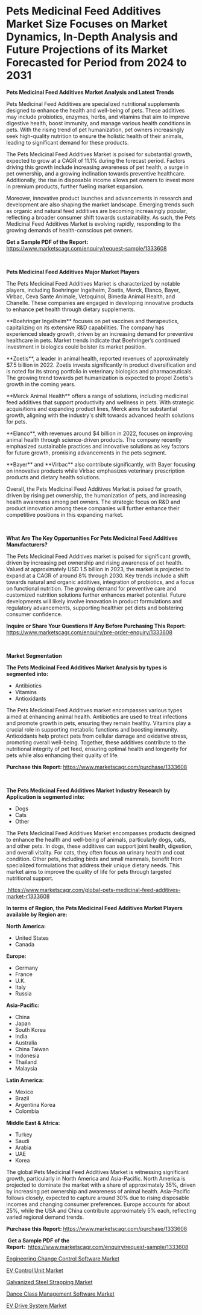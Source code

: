 <p><h1>Pets Medicinal Feed Additives Market Size Focuses on Market Dynamics, In-Depth Analysis and Future Projections of its Market Forecasted for Period from 2024 to 2031</h1></p><p><strong>Pets Medicinal Feed Additives Market Analysis and Latest Trends</strong></p>
<p><p>Pets Medicinal Feed Additives are specialized nutritional supplements designed to enhance the health and well-being of pets. These additives may include probiotics, enzymes, herbs, and vitamins that aim to improve digestive health, boost immunity, and manage various health conditions in pets. With the rising trend of pet humanization, pet owners increasingly seek high-quality nutrition to ensure the holistic health of their animals, leading to significant demand for these products.</p><p>The Pets Medicinal Feed Additives Market is poised for substantial growth, expected to grow at a CAGR of 11.1% during the forecast period. Factors driving this growth include increasing awareness of pet health, a surge in pet ownership, and a growing inclination towards preventive healthcare. Additionally, the rise in disposable income allows pet owners to invest more in premium products, further fueling market expansion. </p><p>Moreover, innovative product launches and advancements in research and development are also shaping the market landscape. Emerging trends such as organic and natural feed additives are becoming increasingly popular, reflecting a broader consumer shift towards sustainability. As such, the Pets Medicinal Feed Additives Market is evolving rapidly, responding to the growing demands of health-conscious pet owners.</p></p>
<p><strong>Get a Sample PDF of the Report:&nbsp;</strong> <a href="https://www.marketscagr.com/enquiry/request-sample/1333608?utm_campaign=1179&utm_medium=2&utm_source=Github&utm_content=ia&utm_term=03102024&utm_id=pets-medicinal-feed-additives">https://www.marketscagr.com/enquiry/request-sample/1333608</a></p>
<p>&nbsp;</p>
<p><strong>Pets Medicinal Feed Additives Major Market Players</strong></p>
<p><p>The Pets Medicinal Feed Additives Market is characterized by notable players, including Boehringer Ingelheim, Zoetis, Merck, Elanco, Bayer, Virbac, Ceva Sante Animale, Vetoquinol, Bimeda Animal Health, and Chanelle. These companies are engaged in developing innovative products to enhance pet health through dietary supplements.</p><p>**Boehringer Ingelheim** focuses on pet vaccines and therapeutics, capitalizing on its extensive R&D capabilities. The company has experienced steady growth, driven by an increasing demand for preventive healthcare in pets. Market trends indicate that Boehringer’s continued investment in biologics could bolster its market position.</p><p>**Zoetis**, a leader in animal health, reported revenues of approximately $7.5 billion in 2022. Zoetis invests significantly in product diversification and is noted for its strong portfolio in veterinary biologics and pharmaceuticals. The growing trend towards pet humanization is expected to propel Zoetis's growth in the coming years.</p><p>**Merck Animal Health** offers a range of solutions, including medicinal feed additives that support productivity and wellness in pets. With strategic acquisitions and expanding product lines, Merck aims for substantial growth, aligning with the industry's shift towards advanced health solutions for pets.</p><p>**Elanco**, with revenues around $4 billion in 2022, focuses on improving animal health through science-driven products. The company recently emphasized sustainable practices and innovative solutions as key factors for future growth, promising advancements in the pets segment.</p><p>**Bayer** and **Virbac** also contribute significantly, with Bayer focusing on innovative products while Virbac emphasizes veterinary prescription products and dietary health solutions.</p><p>Overall, the Pets Medicinal Feed Additives Market is poised for growth, driven by rising pet ownership, the humanization of pets, and increasing health awareness among pet owners. The strategic focus on R&D and product innovation among these companies will further enhance their competitive positions in this expanding market.</p></p>
<p>&nbsp;</p>
<p><strong>What Are The Key Opportunities For Pets Medicinal Feed Additives Manufacturers?</strong></p>
<p><p>The Pets Medicinal Feed Additives market is poised for significant growth, driven by increasing pet ownership and rising awareness of pet health. Valued at approximately USD 1.5 billion in 2023, the market is projected to expand at a CAGR of around 8% through 2030. Key trends include a shift towards natural and organic additives, integration of probiotics, and a focus on functional nutrition. The growing demand for preventive care and customized nutrition solutions further enhances market potential. Future developments will likely involve innovation in product formulations and regulatory advancements, supporting healthier pet diets and bolstering consumer confidence.</p></p>
<p><strong>Inquire or Share Your Questions If Any Before Purchasing This Report:</strong> <a href="https://www.marketscagr.com/enquiry/pre-order-enquiry/1333608?utm_campaign=1179&utm_medium=2&utm_source=Github&utm_content=ia&utm_term=03102024&utm_id=pets-medicinal-feed-additives">https://www.marketscagr.com/enquiry/pre-order-enquiry/1333608</a></p>
<p>&nbsp;</p>
<p><strong>Market Segmentation</strong></p>
<p><strong>The Pets Medicinal Feed Additives Market Analysis by types is segmented into:</strong></p>
<p><ul><li>Antibiotics</li><li>Vitamins</li><li>Antioxidants</li></ul></p>
<p><p>The Pets Medicinal Feed Additives market encompasses various types aimed at enhancing animal health. Antibiotics are used to treat infections and promote growth in pets, ensuring they remain healthy. Vitamins play a crucial role in supporting metabolic functions and boosting immunity. Antioxidants help protect pets from cellular damage and oxidative stress, promoting overall well-being. Together, these additives contribute to the nutritional integrity of pet feed, ensuring optimal health and longevity for pets while also enhancing their quality of life.</p></p>
<p><strong>Purchase this Report:&nbsp;</strong><a href="https://www.marketscagr.com/purchase/1333608?utm_campaign=1179&utm_medium=2&utm_source=Github&utm_content=ia&utm_term=03102024&utm_id=pets-medicinal-feed-additives">https://www.marketscagr.com/purchase/1333608</a></p>
<p>&nbsp;</p>
<p><strong>The Pets Medicinal Feed Additives Market Industry Research by Application is segmented into:</strong></p>
<p><ul><li>Dogs</li><li>Cats</li><li>Other</li></ul></p>
<p><p>The Pets Medicinal Feed Additives Market encompasses products designed to enhance the health and well-being of animals, particularly dogs, cats, and other pets. In dogs, these additives can support joint health, digestion, and overall vitality. For cats, they often focus on urinary health and coat condition. Other pets, including birds and small mammals, benefit from specialized formulations that address their unique dietary needs. This market aims to improve the quality of life for pets through targeted nutritional support.</p></p>
<p><a href="https://www.marketscagr.com/global-pets-medicinal-feed-additives-market-r1333608?utm_campaign=1179&utm_medium=2&utm_source=Github&utm_content=ia&utm_term=03102024&utm_id=pets-medicinal-feed-additives">&nbsp;https://www.marketscagr.com/global-pets-medicinal-feed-additives-market-r1333608</a></p>
<p><strong>In terms of Region, the Pets Medicinal Feed Additives Market Players available by Region are:</strong></p>
<p>
    <p> <strong> North America: </strong>
        <ul>
            <li>United States</li>
            <li>Canada</li>
        </ul>
        </p> 
    <p> <strong> Europe: </strong>
        <ul>
            <li>Germany</li>
            <li>France</li>
            <li>U.K.</li>
            <li>Italy</li>
            <li>Russia</li>
        </ul>
        </p> 
    <p> <strong> Asia-Pacific: </strong>
        <ul>
            <li>China</li>
            <li>Japan</li>
            <li>South Korea</li>
            <li>India</li>
            <li>Australia</li>
            <li>China Taiwan</li>
            <li>Indonesia</li>
            <li>Thailand</li>
            <li>Malaysia</li>
        </ul>
        </p> 
    <p> <strong> Latin America: </strong>
        <ul>
            <li>Mexico</li>
            <li>Brazil</li>
            <li>Argentina Korea</li>
            <li>Colombia</li>
        </ul>
        </p> 
    <p> <strong> Middle East & Africa: </strong>
        <ul>
            <li>Turkey</li>
            <li>Saudi</li>
            <li>Arabia</li>
            <li>UAE</li>
            <li>Korea</li>
        </ul>
    </p>
    </p>
<p><p>The global Pets Medicinal Feed Additives Market is witnessing significant growth, particularly in North America and Asia-Pacific. North America is projected to dominate the market with a share of approximately 35%, driven by increasing pet ownership and awareness of animal health. Asia-Pacific follows closely, expected to capture around 30% due to rising disposable incomes and changing consumer preferences. Europe accounts for about 25%, while the USA and China contribute approximately 5% each, reflecting varied regional demand trends.</p></p>
<p><strong>Purchase this Report: </strong><a href="https://www.marketscagr.com/purchase/1333608?utm_campaign=1179&utm_medium=2&utm_source=Github&utm_content=ia&utm_term=03102024&utm_id=pets-medicinal-feed-additives">https://www.marketscagr.com/purchase/1333608</a></p>
<p>&nbsp;<strong>Get a Sample PDF of the Report:&nbsp;&nbsp;</strong><a href="https://www.marketscagr.com/enquiry/request-sample/1333608?utm_campaign=1179&utm_medium=2&utm_source=Github&utm_content=ia&utm_term=03102024&utm_id=pets-medicinal-feed-additives">https://www.marketscagr.com/enquiry/request-sample/1333608</a></p>
<p><strong></strong></p>
<p><p><a href="https://www.linkedin.com/pulse/driving-market-forces-engineering-change-control-software-8df0f?utm_campaign=1179&utm_medium=2&utm_source=Github&utm_content=ia&utm_term=03102024&utm_id=pets-medicinal-feed-additives">Engineering Change Control Software Market</a></p><p><a href="https://www.linkedin.com/pulse/future-trends-global-ev-control-unit-market-insights-mjyfc?trackingId=rmVpQ4VtRYGjXfachaxF4Q%3D%3D&utm_campaign=1179&utm_medium=2&utm_source=Github&utm_content=ia&utm_term=03102024&utm_id=pets-medicinal-feed-additives">EV Control Unit Market</a></p><p><a href="https://www.linkedin.com/pulse/pioneering-growth-analyzing-global-galvanized-steel-strapping-vllsf?utm_campaign=1179&utm_medium=2&utm_source=Github&utm_content=ia&utm_term=03102024&utm_id=pets-medicinal-feed-additives">Galvanized Steel Strapping Market</a></p><p><a href="https://www.linkedin.com/pulse/dance-class-management-software-market-trends-regional-uqfje?trackingId=3QtO9BgQQS%2B8Q8ai%2FFulKg%3D%3D&utm_campaign=1179&utm_medium=2&utm_source=Github&utm_content=ia&utm_term=03102024&utm_id=pets-medicinal-feed-additives">Dance Class Management Software Market</a></p><p><a href="https://www.linkedin.com/pulse/global-ev-drive-system-market-trends-innovations-forward-looking-vb11c?trackingId=BnYdsBDGTZ65lEzuRfVkXw%3D%3D&utm_campaign=1179&utm_medium=2&utm_source=Github&utm_content=ia&utm_term=03102024&utm_id=pets-medicinal-feed-additives">EV Drive System Market</a></p></p>